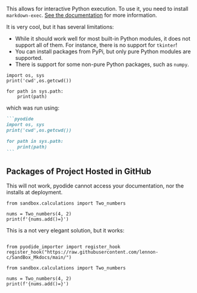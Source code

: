 This allows for interactive Python execution. To use it, you need to install `markdown-exec`. [See the documentation](https://pawamoy.github.io/markdown-exec/usage/pyodide/) for more information.

It is very cool, but it has several limitations:

- While it should work well for most built-in Python modules, it does not support all of them. For instance, there is no support for `tkinter`!
- You can install packages from PyPi, but only pure Python modules are supported.
- There is support for some non-pure Python packages, such as `numpy`.

```pyodide
import os, sys 
print('cwd',os.getcwd())

for path in sys.path:
    print(path)
```

which was run using: 
````md
```pyodide
import os, sys 
print('cwd',os.getcwd())

for path in sys.path:
    print(path)
```
````


## Packages of Project Hosted in GitHub

This will not work, pyodide cannot access your documentation, nor the installs at deployment.

```pyodide
from sandbox.calculations import Two_numbers

nums = Two_numbers(4, 2)
print(f'{nums.add()=}')
```

This is a not very elegant solution, but it works:

```pyodide   install="pyodide-importer"

from pyodide_importer import register_hook
register_hook("https://raw.githubusercontent.com/lennon-c/SandBox_Mkdocs/main/")

from sandbox.calculations import Two_numbers

nums = Two_numbers(4, 2)
print(f'{nums.add()=}')
 
```
